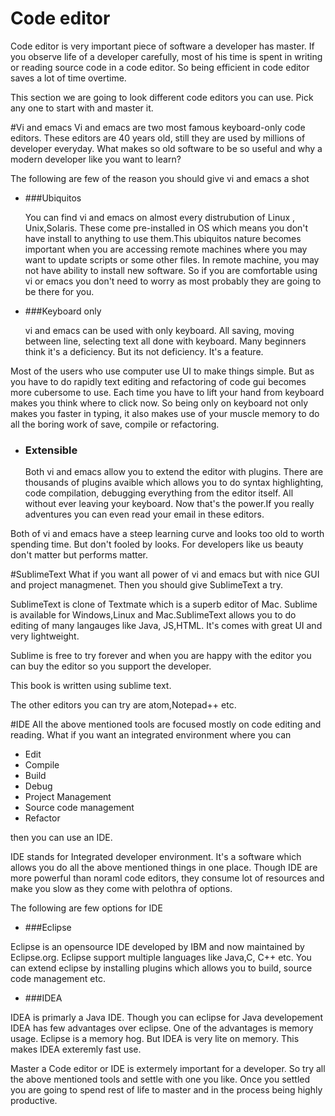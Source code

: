 # Code editor
Code editor is very important piece of software a developer has master. If you observe life of a developer carefully, most of his time is spent in writing or reading source code in a code editor. So being efficient in code editor saves a lot of time overtime.

This section we are going to look different code editors you can use. Pick any one to start with and master it.

#Vi and emacs
Vi and emacs are two most famous keyboard-only code editors. These editors are 40 years old, still they are used by millions of developer everyday. What makes so old software to be so useful and why a modern developer like you want to learn?

The following are few of the reason you should give vi and emacs a shot

* ###Ubiquitos

    You can find vi and emacs on almost every distrubution of Linux , Unix,Solaris. These come pre-installed in OS which means you don't have install to anything to use them.This ubiquitos nature becomes important when you are accessing remote machines where you may want to update scripts or some other files. In remote machine, you may not have ability to install new software. So if you are comfortable using vi or emacs you don't need to worry as most probably they are going to be there for you.

* ###Keyboard only

    vi and emacs can be used with only keyboard. All saving, moving between line, selecting text all done with keyboard. Many beginners think it's a deficiency. But its not deficiency. It's a feature.


Most of the users who use computer use UI to make things simple. But as you have to do rapidly text editing and refactoring of code gui becomes more cubersome to use. Each time you have to lift your hand from keyboard makes you think where to click now. So being only on keyboard not only makes you faster in typing, it also makes use of your muscle memory to do all the boring work of save, compile or refactoring.

* ### Extensible

    Both vi and emacs allow you to extend the editor with plugins. There are thousands of plugins avaible which allows you to do syntax highlighting, code compilation, debugging everything from the editor itself. All without ever leaving your keyboard. Now that's the power.If you really adventures you can even read your email in these editors.

Both of vi and emacs have a steep learning curve and looks too old to worth spending time. But don't fooled by looks. For developers like us beauty don't matter but performs matter.

#SublimeText
What if you want all power of vi and emacs but with nice GUI and project managmenet. Then you should give SublimeText a try.

SublimeText is clone of Textmate which is a superb editor of Mac. Sublime is available for Windows,Linux and Mac.SublimeText allows you to do editing of many langauges like Java, JS,HTML. It's comes with great UI and very lightweight.

Sublime is free to try forever and when you are happy with the editor you can buy the editor so you support the developer.

This book is written using sublime text.

The other editors you can try are atom,Notepad++ etc.

#IDE
All the above mentioned tools are focused mostly on code editing and reading. What if you want an integrated environment where you can

* Edit
* Compile
* Build
* Debug
* Project Management
* Source code management
* Refactor

then you can use an IDE.

IDE stands for Integrated developer environment. It's a software which allows you do all the above mentioned things in one place. Though IDE are more powerful than noraml code editors, they consume lot of resources and make you slow as they come with pelothra of options.

The following are few options for IDE

* ###Eclipse

Eclipse is an opensource IDE developed by IBM and now maintained by Eclipse.org. Eclipse support multiple languages like Java,C, C++ etc. You can extend eclipse by installing plugins which allows you to build, source code management etc.

* ###IDEA

IDEA is primarly a Java IDE. Though you can eclipse for Java developement IDEA has few advantages over eclipse. One of the advantages is memory usage. Eclipse is a memory hog. But IDEA is very lite on memory. This makes IDEA exteremly fast use.


Master a Code editor or IDE is extermely important for a developer. So try all the above mentioned tools and settle with one you like. Once you settled you are going to spend rest of life to master and in the process being highly productive.



